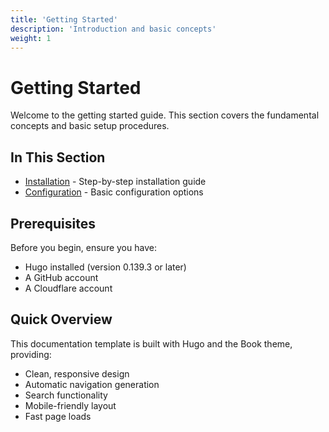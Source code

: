 ```yaml
---
title: 'Getting Started'
description: 'Introduction and basic concepts'
weight: 1
---
```


# Getting Started

Welcome to the getting started guide. This section covers the fundamental
concepts and basic setup procedures.

## In This Section

- [Installation](subtopic1) - Step-by-step installation guide
- [Configuration](subtopic2) - Basic configuration options

## Prerequisites

Before you begin, ensure you have:

- Hugo installed (version 0.139.3 or later)
- A GitHub account
- A Cloudflare account

## Quick Overview

This documentation template is built with Hugo and the Book theme, providing:

- Clean, responsive design
- Automatic navigation generation
- Search functionality
- Mobile-friendly layout
- Fast page loads
